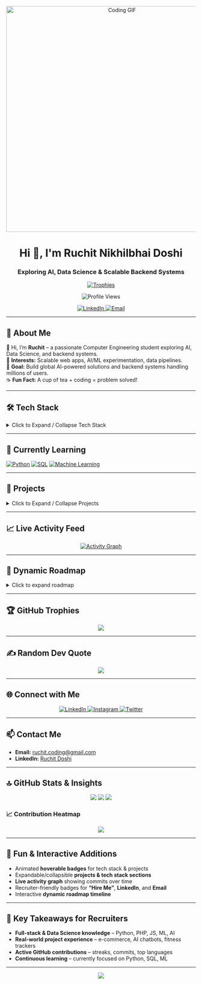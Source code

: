 <p align="center">
  <img src="https://media.giphy.com/media/3o7aCVU96WgN2bYElK/giphy.gif" alt="Coding GIF" width="600"/>
</p>

<h1 align="center">Hi 👋, I'm Ruchit Nikhilbhai Doshi</h1>
<h3 align="center">Exploring AI, Data Science & Scalable Backend Systems</h3>

<p align="center">
  <a href="https://github.com/ryo-ma/github-profile-trophy"><img src="https://github-profile-trophy.vercel.app/?username=ruchitdoshi30" alt="Trophies" /></a>
</p>

<p align="center">
  <img src="https://komarev.com/ghpvc/?username=ruchitdoshi30&label=Profile%20views&color=0e75b6&style=flat" alt="Profile Views" />
</p>

<p align="center">
  <a href="https://www.linkedin.com/in/ruchit-doshi-58a61a316" target="_blank">
    <img src="https://img.shields.io/badge/LinkedIn-0077B5?style=for-the-badge&logo=linkedin&logoColor=white&label=Hire%20Me" alt="LinkedIn"/>
  </a>
  <a href="mailto:ruchit.coding@gmail.com">
    <img src="https://img.shields.io/badge/Email-D14836?style=for-the-badge&logo=gmail&logoColor=white" alt="Email"/>
  </a>
</p>

---

## 💫 About Me
👋 Hi, I’m **Ruchit** – a passionate Computer Engineering student exploring AI, Data Science, and backend systems.  
🌟 **Interests:** Scalable web apps, AI/ML experimentation, data pipelines.  
🎯 **Goal:** Build global AI-powered solutions and backend systems handling millions of users.  
☕ **Fun Fact:** A cup of tea + coding = problem solved!  

---

## 🛠 Tech Stack

<details>
<summary>Click to Expand / Collapse Tech Stack</summary>

### Programming Languages
[![Python](https://img.shields.io/badge/Python-3670A0?style=for-the-badge&logo=python&logoColor=ffdd54)](https://www.python.org/)
[![PHP](https://img.shields.io/badge/PHP-777BB4?style=for-the-badge&logo=php&logoColor=white)](https://www.php.net/)
[![C++](https://img.shields.io/badge/C++-00599C?style=for-the-badge&logo=c%2B%2B&logoColor=white)](https://isocpp.org/)
[![JavaScript](https://img.shields.io/badge/JavaScript-323330?style=for-the-badge&logo=javascript&logoColor=F7DF1E)](https://developer.mozilla.org/en-US/docs/Web/JavaScript)

### Frontend
[![HTML5](https://img.shields.io/badge/HTML5-E34F26?style=for-the-badge&logo=html5&logoColor=white)](https://developer.mozilla.org/en-US/docs/Web/HTML)
[![CSS3](https://img.shields.io/badge/CSS3-1572B6?style=for-the-badge&logo=css3&logoColor=white)](https://developer.mozilla.org/en-US/docs/Web/CSS)
[![Bootstrap](https://img.shields.io/badge/Bootstrap-8511FA?style=for-the-badge&logo=bootstrap&logoColor=white)](https://getbootstrap.com/)
[![TailwindCSS](https://img.shields.io/badge/TailwindCSS-38B2AC?style=for-the-badge&logo=tailwind-css&logoColor=white)](https://tailwindcss.com/)
[![React](https://img.shields.io/badge/React-20232a?style=for-the-badge&logo=react&logoColor=61DAFB)](https://reactjs.org/)

### Backend & Databases
[![Node.js](https://img.shields.io/badge/Node.js-339933?style=for-the-badge&logo=node.js&logoColor=white)](https://nodejs.org/)
[![Django](https://img.shields.io/badge/Django-092E20?style=for-the-badge&logo=django&logoColor=white)](https://www.djangoproject.com/)
[![MySQL](https://img.shields.io/badge/MySQL-4479A1?style=for-the-badge&logo=mysql&logoColor=white)](https://www.mysql.com/)
[![PostgreSQL](https://img.shields.io/badge/PostgreSQL-316192?style=for-the-badge&logo=postgresql&logoColor=white)](https://www.postgresql.org/)
[![Redis](https://img.shields.io/badge/Redis-DC382D?style=for-the-badge&logo=redis&logoColor=white)](https://redis.io/)

### Data Science & AI
[![NumPy](https://img.shields.io/badge/NumPy-013243?style=for-the-badge&logo=numpy&logoColor=white)](https://numpy.org/)
[![Pandas](https://img.shields.io/badge/Pandas-150458?style=for-the-badge&logo=pandas&logoColor=white)](https://pandas.pydata.org/)
[![Matplotlib](https://img.shields.io/badge/Matplotlib-ffffff?style=for-the-badge&logo=matplotlib&logoColor=black)](https://matplotlib.org/)
[![Plotly](https://img.shields.io/badge/Plotly-3F4F75?style=for-the-badge&logo=plotly&logoColor=white)](https://plotly.com/)
[![scikit-learn](https://img.shields.io/badge/scikit--learn-F7931E?style=for-the-badge&logo=scikit-learn&logoColor=white)](https://scikit-learn.org/)
[![PyTorch](https://img.shields.io/badge/PyTorch-EE4C2C?style=for-the-badge&logo=PyTorch&logoColor=white)](https://pytorch.org/)
[![TensorFlow](https://img.shields.io/badge/TensorFlow-FF6F00?style=for-the-badge&logo=TensorFlow&logoColor=white)](https://www.tensorflow.org/)

### Tools & Platforms
[![Git](https://img.shields.io/badge/Git-F05032?style=for-the-badge&logo=git&logoColor=white)](https://git-scm.com/)
[![VS Code](https://img.shields.io/badge/VS%20Code-007ACC?style=for-the-badge&logo=visual-studio-code&logoColor=white)](https://code.visualstudio.com/)
[![Postman](https://img.shields.io/badge/Postman-FF6C37?style=for-the-badge&logo=postman&logoColor=white)](https://www.postman.com/)
[![Figma](https://img.shields.io/badge/Figma-F24E1E?style=for-the-badge&logo=figma&logoColor=white)](https://www.figma.com/)
[![Netlify](https://img.shields.io/badge/Netlify-000000?style=for-the-badge&logo=netlify&logoColor=#00C7B7)](https://www.netlify.com/)

</details>

---

## 🚀 Currently Learning
[![Python](https://img.shields.io/badge/Python-Pandas%20NumPy-blue?style=for-the-badge&logo=python&logoColor=white)](https://numpy.org/)
[![SQL](https://img.shields.io/badge/SQL-Queries%20%26%20Optimization-orange?style=for-the-badge)](https://www.postgresql.org/)
[![Machine Learning](https://img.shields.io/badge/ML-Scikit_Learn%20%26%20PyTorch-red?style=for-the-badge)](https://scikit-learn.org/)

---

## 📂 Projects
<details>
<summary>Click to Expand / Collapse Projects</summary>

| Project | Description | Tech Stack | GitHub |
|--------|-------------|-----------|------|
| Celestial Watches | Premium watch e-commerce | PHP, MySQL, JS | [![Stars](https://img.shields.io/github/stars/RuchitDoshi30/Celestial-Watches?style=flat&logo=github)](https://github.com/RuchitDoshi30/Celestial-Watches) |
| Saree Shopping Website | Virtual draping & body type recommender | HTML, CSS, JS, Python | [![Stars](https://img.shields.io/github/stars/RuchitDoshi30/Saree-Shopping?style=flat&logo=github)](https://github.com/RuchitDoshi30) |
| Gym Progress Tracker | Track exercises & weight lifted | Python, Flask | [![Stars](https://img.shields.io/github/stars/RuchitDoshi30/Gym-Tracker?style=flat&logo=github)](https://github.com/RuchitDoshi30) |
| FloatChat | AI-powered conversational interface for ocean data | Python, JS, Flask | [![Stars](https://img.shields.io/github/stars/RuchitDoshi30/float-chat?style=flat&logo=github)](https://github.com/RuchitDoshi30/float-chat) |

</details>

---

## 📈 Live Activity Feed
<p align="center">
  <a href="https://github.com/RuchitDoshi30"><img src="https://github-readme-activity-graph.cyclic.app/graph?username=RuchitDoshi30&bg_color=0e75b6&color=fff&line=F7931E&point=FF6F00&hide_border=true&area=true" alt="Activity Graph" /></a>
</p>

---

## 🔮 Dynamic Roadmap
<details>
<summary>Click to expand roadmap</summary>

- **Short-term (3-6 months)**  
  - Master **Python, Pandas, NumPy, SQL**  
  - Build **2+ interactive web apps**  

- **Mid-term (6-12 months)**  
  - Learn **Machine Learning & AI deployment**  
  - Implement **scalable backend systems**  
  - Contribute to **open-source projects**  

- **Long-term (1-3 years)**  
  - Build **global AI-powered applications**  
  - Publish **data science & AI research repositories**  
  - Mentor upcoming developers & create **educational content**  

</details>

---

## 🏆 GitHub Trophies
<p align="center">
  <img src="https://github-profile-trophy.vercel.app/?username=RuchitDoshi30&theme=radical&no-bg=true" />
</p>

---

## ✍️ Random Dev Quote
<p align="center">
  <img src="https://quotes-github-readme.vercel.app/api?type=horizontal&theme=radical" />
</p>

---

## 🌐 Connect with Me
<p align="center">
  <a href="https://linkedin.com/in/ruchit-doshi-58a61a316" target="_blank">
    <img src="https://img.shields.io/badge/LinkedIn-%230077B5.svg?style=for-the-badge&logo=linkedin&logoColor=white" alt="LinkedIn" />
  </a>
  <a href="https://instagram.com/ruchittttt_30" target="_blank">
    <img src="https://img.shields.io/badge/Instagram-%23E4405F.svg?style=for-the-badge&logo=Instagram&logoColor=white" alt="Instagram" />
  </a>
  <a href="https://twitter.com/" target="_blank">
    <img src="https://img.shields.io/badge/Twitter-%231DA1F2.svg?style=for-the-badge&logo=twitter&logoColor=white" alt="Twitter" />
  </a>
</p>

---

## 📫 Contact Me
- **Email:** [ruchit.coding@gmail.com](mailto:ruchit.coding@gmail.com)
- **LinkedIn:** [Ruchit Doshi](https://linkedin.com/in/ruchit-doshi-58a61a316)

---

## 🔝 GitHub Stats & Insights
<p align="center">
  <img src="https://github-readme-stats.vercel.app/api?username=RuchitDoshi30&theme=radical&show_icons=true&count_private=false" />
  <img src="https://github-readme-streak-stats.herokuapp.com/?user=RuchitDoshi30&theme=radical" />
  <img src="https://github-readme-stats.vercel.app/api/top-langs/?username=RuchitDoshi30&langs_count=10&theme=radical&layout=compact" />
</p>

### 📈 Contribution Heatmap
<p align="center">
  <img src="https://github-contributor-stats.vercel.app/api?username=RuchitDoshi30&limit=12&theme=dark" />
</p>

---

## 🌟 Fun & Interactive Additions
- Animated **hoverable badges** for tech stack & projects  
- Expandable/collapsible **projects & tech stack sections**  
- **Live activity graph** showing commits over time  
- Recruiter-friendly badges for **“Hire Me”**, **LinkedIn**, and **Email**  
- Interactive **dynamic roadmap timeline**  

---

## 📌 Key Takeaways for Recruiters
- **Full-stack & Data Science knowledge** – Python, PHP, JS, ML, AI  
- **Real-world project experience** – e-commerce, AI chatbots, fitness trackers  
- **Active GitHub contributions** – streaks, commits, top languages  
- **Continuous learning** – currently focused on Python, SQL, ML  

---

<p align="center">
  <a href="https://visitcount.itsvg.in"><img src="https://visitcount.itsvg.in/api?id=RuchitDoshi30&icon=0&color=0" /></a>
</p>

<!-- Proudly created with GPRM ( https://gprm.itsvg.in ) -->
